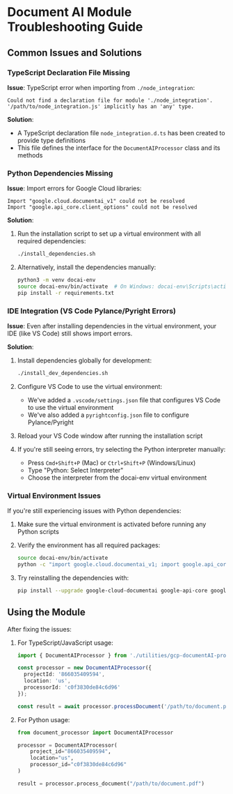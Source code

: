 # Document AI Module Troubleshooting Guide

## Common Issues and Solutions

### TypeScript Declaration File Missing

**Issue**: TypeScript error when importing from `./node_integration`:
```
Could not find a declaration file for module './node_integration'. '/path/to/node_integration.js' implicitly has an 'any' type.
```

**Solution**: 
- A TypeScript declaration file `node_integration.d.ts` has been created to provide type definitions
- This file defines the interface for the `DocumentAIProcessor` class and its methods

### Python Dependencies Missing

**Issue**: Import errors for Google Cloud libraries:
```
Import "google.cloud.documentai_v1" could not be resolved
Import "google.api_core.client_options" could not be resolved
```

**Solution**:
1. Run the installation script to set up a virtual environment with all required dependencies:
   ```bash
   ./install_dependencies.sh
   ```

2. Alternatively, install the dependencies manually:
   ```bash
   python3 -m venv docai-env
   source docai-env/bin/activate  # On Windows: docai-env\Scripts\activate
   pip install -r requirements.txt
   ```

### IDE Integration (VS Code Pylance/Pyright Errors)

**Issue**: Even after installing dependencies in the virtual environment, your IDE (like VS Code) still shows import errors.

**Solution**:

1. Install dependencies globally for development:
   ```bash
   ./install_dev_dependencies.sh
   ```

2. Configure VS Code to use the virtual environment:
   - We've added a `.vscode/settings.json` file that configures VS Code to use the virtual environment
   - We've also added a `pyrightconfig.json` file to configure Pylance/Pyright

3. Reload your VS Code window after running the installation script

4. If you're still seeing errors, try selecting the Python interpreter manually:
   - Press `Cmd+Shift+P` (Mac) or `Ctrl+Shift+P` (Windows/Linux)
   - Type "Python: Select Interpreter"
   - Choose the interpreter from the docai-env virtual environment

### Virtual Environment Issues

If you're still experiencing issues with Python dependencies:

1. Make sure the virtual environment is activated before running any Python scripts
2. Verify the environment has all required packages:
   ```bash
   source docai-env/bin/activate
   python -c "import google.cloud.documentai_v1; import google.api_core.client_options; print('Imports successful')"
   ```

3. Try reinstalling the dependencies with:
   ```bash
   pip install --upgrade google-cloud-documentai google-api-core google-auth
   ```

## Using the Module

After fixing the issues:

1. For TypeScript/JavaScript usage:
   ```typescript
   import { DocumentAIProcessor } from './utilities/gcp-documentAI-processor-module';
   
   const processor = new DocumentAIProcessor({
     projectId: '866035409594',
     location: 'us',
     processorId: 'c0f3830de84c6d96'
   });
   
   const result = await processor.processDocument('/path/to/document.pdf');
   ```

2. For Python usage:
   ```python
   from document_processor import DocumentAIProcessor
   
   processor = DocumentAIProcessor(
       project_id="866035409594",
       location="us",
       processor_id="c0f3830de84c6d96"
   )
   
   result = processor.process_document("/path/to/document.pdf")
   ``` 